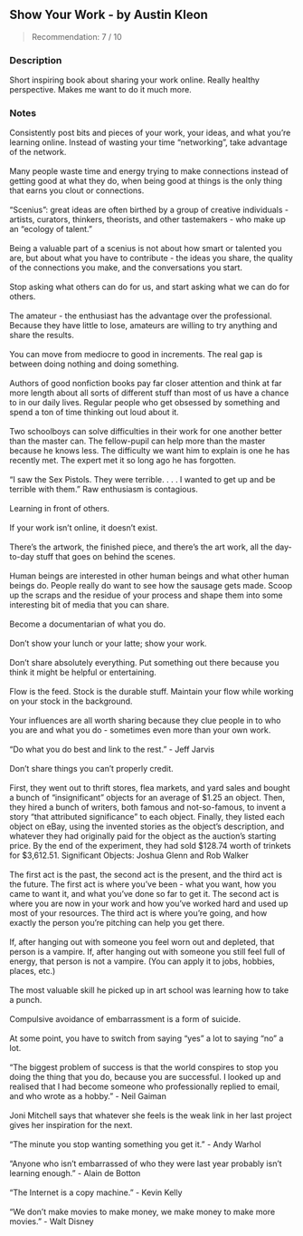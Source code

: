 ## Show Your Work - by Austin Kleon
> Recommendation: 7 / 10
    
### Description
Short inspiring book about sharing your work online. Really healthy perspective. Makes me want to do it much more.
    
### Notes
Consistently post bits and pieces of your work, your ideas, and what you’re learning online. Instead of wasting your time “networking”, take advantage of the network.<br>
<br>
Many people waste time and energy trying to make connections instead of getting good at what they do, when being good at things is the only thing that earns you clout or connections.<br>
<br>
“Scenius”: great ideas are often birthed by a group of creative individuals - artists, curators, thinkers, theorists, and other tastemakers - who make up an “ecology of talent.”<br>
<br>
Being a valuable part of a scenius is not about how smart or talented you are, but about what you have to contribute - the ideas you share, the quality of the connections you make, and the conversations you start.<br>
<br>
Stop asking what others can do for us, and start asking what we can do for others.<br>
<br>
The amateur - the enthusiast has the advantage over the professional. Because they have little to lose, amateurs are willing to try anything and share the results.<br>
<br>
You can move from mediocre to good in increments. The real gap is between doing nothing and doing something.<br>
<br>
Authors of good nonfiction books pay far closer attention and think at far more length about all sorts of different stuff than most of us have a chance to in our daily lives.  Regular people who get obsessed by something and spend a ton of time thinking out loud about it.<br>
<br>
Two schoolboys can solve difficulties in their work for one another better than the master can.  The fellow-pupil can help more than the master because he knows less. The difficulty we want him to explain is one he has recently met. The expert met it so long ago he has forgotten.<br>
<br>
“I saw the Sex Pistols. They were terrible. . . . I wanted to get up and be terrible with them.” Raw enthusiasm is contagious.<br>
<br>
Learning in front of others.<br>
<br>
If your work isn’t online, it doesn’t exist.<br>
<br>
There’s the artwork, the finished piece, and there’s the art work, all the day-to-day stuff that goes on behind the scenes.<br>
<br>
Human beings are interested in other human beings and what other human beings do. People really do want to see how the sausage gets made.  Scoop up the scraps and the residue of your process and shape them into some interesting bit of media that you can share.<br>
<br>
Become a documentarian of what you do.<br>
<br>
Don’t show your lunch or your latte; show your work.<br>
<br>
Don’t share absolutely everything.  Put something out there because you think it might be helpful or entertaining.<br>
<br>
Flow is the feed.  Stock is the durable stuff.  Maintain your flow while working on your stock in the background.<br>
<br>
Your influences are all worth sharing because they clue people in to who you are and what you do - sometimes even more than your own work.<br>
<br>
“Do what you do best and link to the rest.”  - Jeff Jarvis<br>
<br>
Don’t share things you can’t properly credit.<br>
<br>
First, they went out to thrift stores, flea markets, and yard sales and bought a bunch of “insignificant” objects for an average of $1.25 an object. Then, they hired a bunch of writers, both famous and not-so-famous, to invent a story “that attributed significance” to each object. Finally, they listed each object on eBay, using the invented stories as the object’s description, and whatever they had originally paid for the object as the auction’s starting price. By the end of the experiment, they had sold $128.74 worth of trinkets for $3,612.51.  Significant Objects: Joshua Glenn and Rob Walker<br>
<br>
The first act is the past, the second act is the present, and the third act is the future. The first act is where you’ve been - what you want, how you came to want it, and what you’ve done so far to get it. The second act is where you are now in your work and how you’ve worked hard and used up most of your resources. The third act is where you’re going, and how exactly the person you’re pitching can help you get there.<br>
<br>
If, after hanging out with someone you feel worn out and depleted, that person is a vampire. If, after hanging out with someone you still feel full of energy, that person is not a vampire.  (You can apply it to jobs, hobbies, places, etc.)<br>
<br>
The most valuable skill he picked up in art school was learning how to take a punch.<br>
<br>
Compulsive avoidance of embarrassment is a form of suicide.<br>
<br>
At some point, you have to switch from saying “yes” a lot to saying “no” a lot.<br>
<br>
“The biggest problem of success is that the world conspires to stop you doing the thing that you do, because you are successful. I looked up and realised that I had become someone who professionally replied to email, and who wrote as a hobby.” - Neil Gaiman<br>
<br>
Joni Mitchell says that whatever she feels is the weak link in her last project gives her inspiration for the next.<br>
<br>
“The minute you stop wanting something you get it.”  - Andy Warhol<br>
<br>
“Anyone who isn’t embarrassed of who they were last year probably isn’t learning enough.” - Alain de Botton<br>
<br>
“The Internet is a copy machine.” - Kevin Kelly<br>
<br>
“We don’t make movies to make money, we make money to make more movies.”  - Walt Disney
